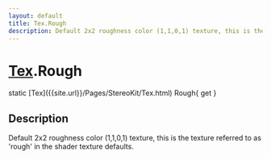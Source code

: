 ```yaml
---
layout: default
title: Tex.Rough
description: Default 2x2 roughness color (1,1,0,1) texture, this is the texture referred to as 'rough' in the shader texture defaults.
---
```

# [Tex]({{site.url}}/Pages/StereoKit/Tex.html).Rough

<div class='signature' markdown='1'>
static [Tex]({{site.url}}/Pages/StereoKit/Tex.html) Rough{ get }
</div>

## Description
Default 2x2 roughness color (1,1,0,1) texture, this is the
texture referred to as 'rough' in the shader texture defaults.

